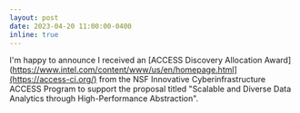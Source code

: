 ```yaml
---
layout: post
date: 2023-04-20 11:00:00-0400
inline: true
---
```


I'm happy to announce I received an [ACCESS Discovery Allocation Award](https://www.intel.com/content/www/us/en/homepage.html](https://access-ci.org/) from the NSF Innovative Cyberinfrastructure ACCESS Program to support the proposal titled "Scalable and Diverse Data Analytics through High-Performance Abstraction". 
